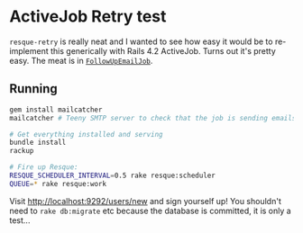 # ActiveJob Retry test

`resque-retry` is really neat and I wanted to see how easy it would be to re-implement this generically  with Rails 4.2 ActiveJob. Turns out it's pretty easy. The meat is in [`FollowUpEmailJob`](https://github.com/isaacseymour/activejob-retry-test/blob/master/app/jobs/follow_up_email_job.rb).

## Running
```bash
gem install mailcatcher
mailcatcher # Teeny SMTP server to check that the job is sending emails

# Get everything installed and serving
bundle install
rackup

# Fire up Resque:
RESQUE_SCHEDULER_INTERVAL=0.5 rake resque:scheduler
QUEUE=* rake resque:work
```

Visit [http://localhost:9292/users/new](http://localhost:9292/users/new) and sign yourself up! You shouldn't need to `rake db:migrate` etc because the database is committed, it is only a test...
